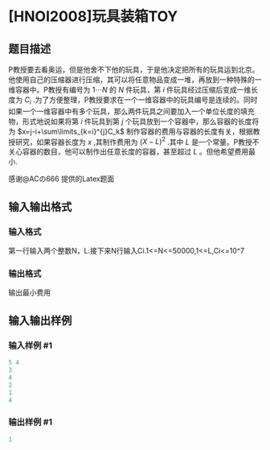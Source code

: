 # [HNOI2008]玩具装箱TOY

## 题目描述

P教授要去看奥运，但是他舍不下他的玩具，于是他决定把所有的玩具运到北京。他使用自己的压缩器进行压缩，其可以将任意物品变成一堆，再放到一种特殊的一维容器中。P教授有编号为 $1\cdots N$ 的 $N$ 件玩具，第 $i$ 件玩具经过压缩后变成一维长度为 $C_i$ .为了方便整理，P教授要求在一个一维容器中的玩具编号是连续的。同时如果一个一维容器中有多个玩具，那么两件玩具之间要加入一个单位长度的填充物，形式地说如果将第 $i$ 件玩具到第 $j$ 个玩具放到一个容器中，那么容器的长度将为 $x=j-i+\sum\limits_{k=i}^{j}C_k$ 制作容器的费用与容器的长度有关，根据教授研究，如果容器长度为 $x$ ,其制作费用为 $(X-L)^2$ .其中 $L$ 是一个常量。P教授不关心容器的数目，他可以制作出任意长度的容器，甚至超过 $L$ 。但他希望费用最小.

感谢@ACの666 提供的Latex题面

## 输入输出格式

### 输入格式

第一行输入两个整数N，L.接下来N行输入Ci.1<=N<=50000,1<=L,Ci<=10^7

### 输出格式

输出最小费用

## 输入输出样例

### 输入样例 #1

```cpp
5 4
3
4
2
1
4
```


### 输出样例 #1

```cpp
1
```


